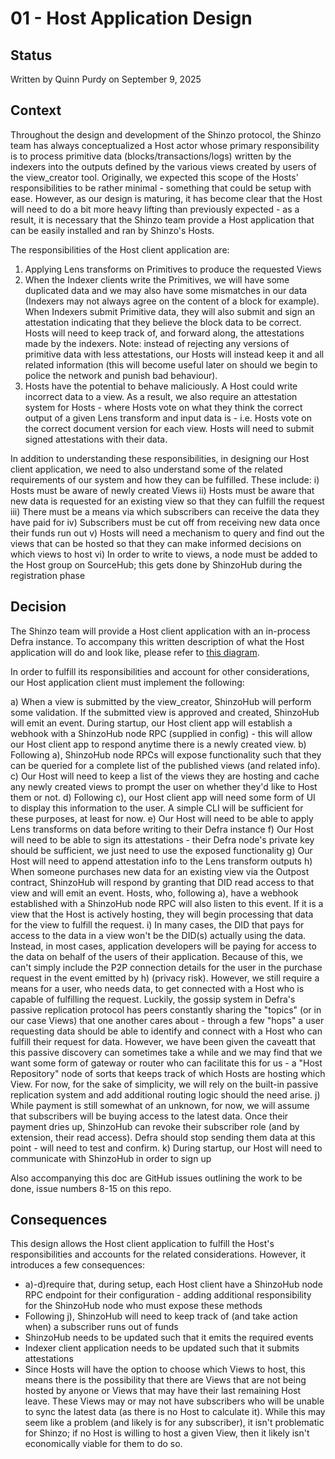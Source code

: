 # 01 - Host Application Design

## Status
Written by Quinn Purdy on September 9, 2025

## Context
Throughout the design and development of the Shinzo protocol, the Shinzo team has always conceptualized a Host actor whose primary responsibility is to process primitive data (blocks/transactions/logs) written by the indexers into the outputs defined by the various views created by users of the view_creator tool. Originally, we expected this scope of the Hosts' responsibilities to be rather minimal - something that could be setup with ease. However, as our design is maturing, it has become clear that the Host will need to do a bit more heavy lifting than previously expected - as a result, it is necessary that the Shinzo team provide a Host application that can be easily installed and ran by Shinzo's Hosts.

The responsibilities of the Host client application are:
1) Applying Lens transforms on Primitives to produce the requested Views
2) When the Indexer clients write the Primitives, we will have some duplicated data and we may also have some mismatches in our data (Indexers may not always agree on the content of a block for example). When Indexers submit Primitive data, they will also submit and sign an attestation indicating that they believe the block data to be correct. Hosts will need to keep track of, and forward along, the attestations made by the indexers. Note: instead of rejecting any versions of primitive data with less attestations, our Hosts will instead keep it and all related information (this will become useful later on should we begin to police the network and punish bad behaviour).
3) Hosts have the potential to behave maliciously. A Host could write incorrect data to a view. As a result, we also require an attestation system for Hosts - where Hosts vote on what they think the correct output of a given Lens transform and input data is - i.e. Hosts vote on the correct document version for each view. Hosts will need to submit signed attestations with their data.

In addition to understanding these responsibilities, in designing our Host client application, we need to also understand some of the related requirements of our system and how they can be fulfilled. These include:
i) Hosts must be aware of newly created Views
ii) Hosts must be aware that new data is requested for an existing view so that they can fulfill the request
iii) There must be a means via which subscribers can receive the data they have paid for
iv) Subscribers must be cut off from receiving new data once their funds run out
v) Hosts will need a mechanism to query and find out the views that can be hosted so that they can make informed decisions on which views to host
vi) In order to write to views, a node must be added to the Host group on SourceHub; this gets done by ShinzoHub during the registration phase

## Decision

The Shinzo team will provide a Host client application with an in-process Defra instance. To accompany this written description of what the Host application will do and look like, please refer to [this diagram](https://excalidraw.com/#json=alvFlIJ7SxU5wJ8SR8AYN,7wiLPpRdK0DkxW1B70XFIQ).

In order to fulfill its responsibilities and account for other considerations, our Host application client must implement the following:

a) When a view is submitted by the view_creator, ShinzoHub will perform some validation. If the submitted view is approved and created, ShinzoHub will emit an event. During startup, our Host client app will establish a webhook with a ShinzoHub node RPC (supplied in config) - this will allow our Host client app to respond anytime there is a newly created view.
b) Following a), ShinzoHub node RPCs will expose functionality such that they can be queried for a complete list of the published views (and related info).
c) Our Host will need to keep a list of the views they are hosting and cache any newly created views to prompt the user on whether they'd like to Host them or not.
d) Following c), our Host client app will need some form of UI to display this information to the user. A simple CLI will be sufficient for these purposes, at least for now.
e) Our Host will need to be able to apply Lens transforms on data before writing to their Defra instance
f) Our Host will need to be able to sign its attestations - their Defra node's private key should be sufficient, we just need to use the exposed functionality
g) Our Host will need to append attestation info to the Lens transform outputs
h) When someone purchases new data for an existing view via the Outpost contract, ShinzoHub will respond by granting that DID read access to that view and will emit an event. Hosts, who, following a), have a webhook established with a ShinzoHub node RPC will also listen to this event. If it is a view that the Host is actively hosting, they will begin processing that data for the view to fulfill the request.
i) In many cases, the DID that pays for access to the data in a view won't be the DID(s) actually using the data. Instead, in most cases, application developers will be paying for access to the data on behalf of the users of their application. Because of this, we can't simply include the P2P connection details for the user in the purchase request in the event emitted by h) (privacy risk). However, we still require a means for a user, who needs data, to get connected with a Host who is capable of fulfilling the request. Luckily, the gossip system in Defra's passive replication protocol has peers constantly sharing the "topics" (or in our case Views) that one another cares about - through a few "hops" a user requesting data should be able to identify and connect with a Host who can fulfill their request for data. However, we have been given the caveatt that this passive discovery can sometimes take a while and we may find that we want some form of gateway or router who can facilitate this for us - a "Host Repository" node of sorts that keeps track of which Hosts are hosting which View. For now, for the sake of simplicity, we will rely on the built-in passive replication system and add additional routing logic should the need arise.
j) While payment is still somewhat of an unknown, for now, we will assume that subscribers will be buying access to the latest data. Once their payment dries up, ShinzoHub can revoke their subscriber role (and by extension, their read access). Defra should stop sending them data at this point - will need to test and confirm.
k) During startup, our Host will need to communicate with ShinzoHub in order to sign up

Also accompanying this doc are GitHub issues outlining the work to be done, issue numbers 8-15 on this repo.

## Consequences

This design allows the Host client application to fulfill the Host's responsibilities and accounts for the related considerations. However, it introduces a few consequences:

- a)-d)require that, during setup, each Host client have a ShinzoHub node RPC endpoint for their configuration - adding additional responsibility for the ShinzoHub node who must expose these methods
- Following j), ShinzoHub will need to keep track of (and take action when) a subscriber runs out of funds
- ShinzoHub needs to be updated such that it emits the required events
- Indexer client application needs to be updated such that it submits attestations
- Since Hosts will have the option to choose which Views to host, this means there is the possibility that there are Views that are not being hosted by anyone or Views that may have their last remaining Host leave. These Views may or may not have subscribers who will be unable to sync the latest data (as there is no Host to calculate it). While this may seem like a problem (and likely is for any subscriber), it isn't problematic for Shinzo; if no Host is willing to host a given View, then it likely isn't economically viable for them to do so. 
